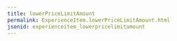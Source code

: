 ```yaml
---
title: lowerPriceLimitAmount
permalink: ExperienceItem.lowerPriceLimitAmount.html
jsonid: experienceitem_lowerpricelimitamount
---
```

